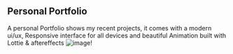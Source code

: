 

## Personal Portfolio

A personal Portfolio shows my recent projects, 
it comes with a modern ui/ux, 
Responsive interface for all devices and beautiful Animation built with Lottie & aftereffects
![image!](https://firebasestorage.googleapis.com/v0/b/portfolio-563b3.appspot.com/o/portfolioTemblete.png?alt=media&token=cf30f0f6-f59b-4862-bcf0-849bbdec447d)